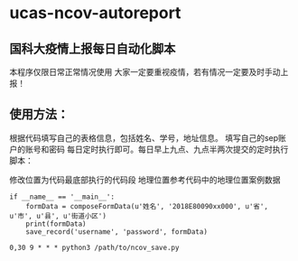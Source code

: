 # ucas-ncov-autoreport

## 国科大疫情上报每日自动化脚本

本程序仅限日常正常情况使用
大家一定要重视疫情，若有情况一定要及时手动上报！

## 使用方法：

根据代码填写自己的表格信息，包括姓名、学号，地址信息。
填写自己的sep账户的账号和密码
每日定时执行即可。每日早上九点、九点半两次提交的定时执行脚本：

修改位置为代码最底部执行的代码段
地理位置参考代码中的地理位置案例数据
```
if __name__ == '__main__':
    formData = composeFormData(u'姓名', '2018E80090xx000', u'省', u'市', u'县', u'街道小区')
    print(formData)
    save_record('username', 'password', formData)
```

`0,30 9 * * * python3 /path/to/ncov_save.py`
